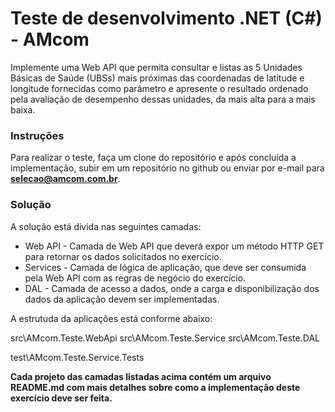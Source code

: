 # Teste de desenvolvimento .NET (C#) - AMcom

Implemente uma Web API que permita consultar e listas as 5 Unidades Básicas de Saúde (UBSs) mais próximas das coordenadas de latitude e longitude fornecidas como parâmetro e apresente o resultado ordenado pela avaliação de desempenho dessas unidades, da mais alta para a mais baixa.

### Instruções

Para realizar o teste, faça um clone do repositório e após concluída a implementação, subir em um repositório no github ou enviar por e-mail para **selecao@amcom.com.br**.

### Solução

A solução está divida nas seguintes camadas:

* Web API - Camada de Web API que deverá expor um método HTTP GET para retornar os dados solicitados no exercício.
* Services - Camada de lógica de aplicação, que deve ser consumida pela Web API com as regras de negócio do exercício.
* DAL - Camada de acesso a dados, onde a carga e disponibilização dos dados da aplicação devem ser implementadas.

A estrutuda da aplicações está conforme abaixo:

src\AMcom.Teste.WebApi
src\AMcom.Teste.Service
src\AMcom.Teste.DAL

test\AMcom.Teste.Service.Tests

**Cada projeto das camadas listadas acima contém um arquivo README.md com mais detalhes sobre como a implementação deste exercício deve ser feita.**
